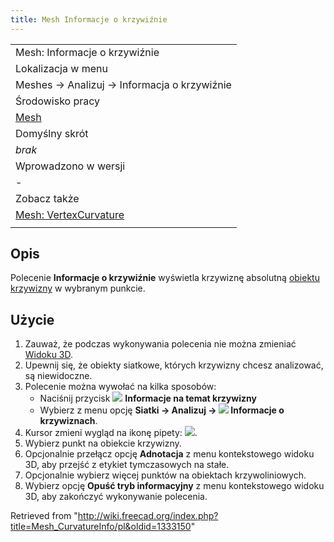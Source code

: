 ```yaml
---
title: Mesh Informacje o krzywiźnie
---
```


|                                                                             |
| --------------------------------------------------------------------------- |
| Mesh: Informacje o krzywiźnie                                               |
| Lokalizacja w menu                                                          |
| Meshes → Analizuj → Informacja o krzywiźnie                                 |
| Środowisko pracy                                                            |
| [Mesh](/Mesh_Workbench/pl "Mesh Workbench/pl")                              |
| Domyślny skrót                                                              |
| _brak_                                                                      |
| Wprowadzono w wersji                                                        |
| -                                                                           |
| Zobacz także                                                                |
| [Mesh: VertexCurvature](/Mesh_VertexCurvature/pl "Mesh VertexCurvature/pl") |
|                                                                             |

## Opis

Polecenie **Informacje o krzywiźnie** wyświetla krzywiznę absolutną [obiektu krzywizny](/Mesh_VertexCurvature/pl "Mesh VertexCurvature/pl") w wybranym punkcie.

## Użycie

1. Zauważ, że podczas wykonywania polecenia nie można zmieniać [Widoku 3D](/3D_view/pl "3D view/pl").
2. Upewnij się, że obiekty siatkowe, których krzywizny chcesz analizować, są niewidoczne.
3. Polecenie można wywołać na kilka sposobów:
   - Naciśnij przycisk ![](/images/Mesh_CurvatureInfo.svg) **Informacje na temat krzywizny**
   - Wybierz z menu opcję **Siatki → Analizuj → ![](/images/Mesh_CurvatureInfo.svg) Informacje o krzywiznach**.
4. Kursor zmieni wygląd na ikonę pipety: ![](/images/Mesh_EvaluateFacet.svg).
5. Wybierz punkt na obiekcie krzywizny.
6. Opcjonalnie przełącz opcję **Adnotacja** z menu kontekstowego widoku 3D, aby przejść z etykiet tymczasowych na stałe.
7. Opcjonalnie wybierz więcej punktów na obiektach krzywoliniowych.
8. Wybierz opcję **Opuść tryb informacyjny** z menu kontekstowego widoku 3D, aby zakończyć wykonywanie polecenia.

Retrieved from "<http://wiki.freecad.org/index.php?title=Mesh_CurvatureInfo/pl&oldid=1333150>"
